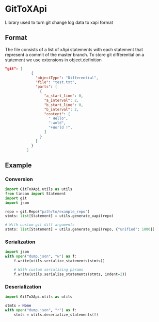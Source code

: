 # GitToXApi

Library used to turn git change log data to xapi format

## Format

The file consists of a list of xApi statements with each statement that represent a commit of the master branch.
To store git differential on a statement we use extensions in object.definition

```json
"git": [
            {
              "objectType": "Differential",
              "file": "test.txt",
              "parts": [
                {
                  "a_start_line": 0,
                  "a_interval": 2,
                  "b_start_line": 0,
                  "b_interval": 2,
                  "content": [
                    " Hello",
                    "-wold",
                    "+World !",
                  ]
                }
              ]
            }
          ]
```

## Example

### Conversion

```py
import GitToXApi.utils as utils
from tincan import Statement
import git
import json

repo = git.Repo("path/to/example_repo")
stmts: list[Statement] = utils.generate_xapi(repo)

# With custom git diff arguments 
stmts: list[Statement] = utils.generate_xapi(repo, {"unified": 1000})


```

### Serialization

```py
import json
with open("dump.json", "w") as f:
    f.write(utils.serialize_statements(stmts))

    # With custom serializing params
    f.write(utils.serialize_statements(stmts, indent=2))
```

### Deserialization

```py
import GitToXApi.utils as utils

stmts = None
with open("dump.json", "r") as f:
    stmts = utils.deserialize_statements(f)
```
